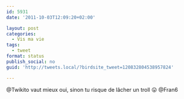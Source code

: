 ```yaml
---
id: 5931
date: '2011-10-03T12:09:20+02:00'

layout: post
categories:
  - Vis ma vie
tags:
  - tweet
format: status
publish_social: no
guid: 'http://tweets.local/?birdsite_tweet=120832804538957824'

---
```


@Twikito vaut mieux oui, sinon tu risque de lâcher un troll 😛 @Fran6